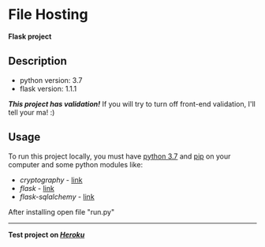 # File Hosting
**Flask project**

## Description
* python version: 3.7
* flask version: 1.1.1

***This project has validation!***
If you will try to turn off front-end validation, I'll tell your ma! :)

## Usage
To run this project locally, you must have [python 3.7](https://www.python.org/) and [pip](https://pypi.org/project/pip/) on your computer
and some python modules like: 
* *cryptography* - [link](https://pypi.org/project/cryptography/)
* *flask* - [link](https://github.com/pallets/flask)
* *flask-sqlalchemy* - [link](https://pypi.org/project/Flask-SQLAlchemy/) 

After installing open file "run.py"

***
**Test project on [*Heroku*](https://file-hosting-flask.herokuapp.com/)**